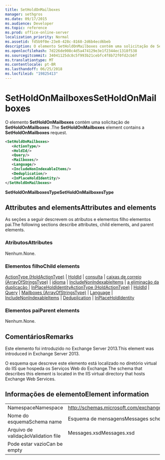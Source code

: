 ```yaml
---
title: SetHoldOnMailboxes
manager: sethgros
ms.date: 09/17/2015
ms.audience: Developer
ms.topic: reference
ms.prod: office-online-server
localization_priority: Normal
ms.assetid: fd5b9f0e-23e8-428c-8168-2d6b4ecd6beb
description: O elemento SetHoldOnMailboxes contém uma solicitação de SetHoldOnMailboxes.
ms.openlocfilehash: 7d226de908c4d5a474129e3e1f2344ec1318f538
ms.sourcegitcommit: 34041125dc8c5f993b21cebfc4f8b72f0fd2cb6f
ms.translationtype: MT
ms.contentlocale: pt-BR
ms.lasthandoff: 06/25/2018
ms.locfileid: "19825413"
---
```

# <a name="setholdonmailboxes"></a><span data-ttu-id="390d5-103">SetHoldOnMailboxes</span><span class="sxs-lookup"><span data-stu-id="390d5-103">SetHoldOnMailboxes</span></span>

<span data-ttu-id="390d5-104">O elemento **SetHoldOnMailboxes** contém uma solicitação de **SetHoldOnMailboxes** .</span><span class="sxs-lookup"><span data-stu-id="390d5-104">The **SetHoldOnMailboxes** element contains a **SetHoldOnMailboxes** request.</span></span> 
  
```XML
<SetHoldOnMailboxes>
   <ActionType/>
   <HoldId/>
   <Query/>
   <Mailboxes/>
   <Language/>
   <IncludeNonIndexableItems/>
   <Deduplication/>
   <InPlaceHoldIdentity/>
</SetHoldOnMailboxes>
```

 <span data-ttu-id="390d5-105">**SetHoldOnMailboxesType**</span><span class="sxs-lookup"><span data-stu-id="390d5-105">**SetHoldOnMailboxesType**</span></span>
## <a name="attributes-and-elements"></a><span data-ttu-id="390d5-106">Attributes and elements</span><span class="sxs-lookup"><span data-stu-id="390d5-106">Attributes and elements</span></span>

<span data-ttu-id="390d5-107">As seções a seguir descrevem os atributos e elementos filho elementos pai.</span><span class="sxs-lookup"><span data-stu-id="390d5-107">The following sections describe attributes, child elements, and parent elements.</span></span>
  
### <a name="attributes"></a><span data-ttu-id="390d5-108">Atributos</span><span class="sxs-lookup"><span data-stu-id="390d5-108">Attributes</span></span>

<span data-ttu-id="390d5-109">Nenhum.</span><span class="sxs-lookup"><span data-stu-id="390d5-109">None.</span></span>
  
### <a name="child-elements"></a><span data-ttu-id="390d5-110">Elementos filho</span><span class="sxs-lookup"><span data-stu-id="390d5-110">Child elements</span></span>

<span data-ttu-id="390d5-111">[ActionType (HoldActionType)](actiontype-holdactiontype.md) | [HoldId](holdid.md) | [consulta](query.md) | [caixas de correio (ArrayOfStringsType)](mailboxes-arrayofstringstype.md) | [idioma](language.md) | [IncludeNonIndexableItems](includenonindexableitems.md) | [a eliminação da duplicação ](deduplication.md)  |  [InPlaceHoldIdentity](inplaceholdidentity.md)</span><span class="sxs-lookup"><span data-stu-id="390d5-111">[ActionType (HoldActionType)](actiontype-holdactiontype.md) | [HoldId](holdid.md) | [Query](query.md) | [Mailboxes (ArrayOfStringsType)](mailboxes-arrayofstringstype.md) | [Language](language.md) | [IncludeNonIndexableItems](includenonindexableitems.md) | [Deduplication](deduplication.md) | [InPlaceHoldIdentity](inplaceholdidentity.md)</span></span>
  
### <a name="parent-elements"></a><span data-ttu-id="390d5-112">Elementos pai</span><span class="sxs-lookup"><span data-stu-id="390d5-112">Parent elements</span></span>

<span data-ttu-id="390d5-113">Nenhum.</span><span class="sxs-lookup"><span data-stu-id="390d5-113">None.</span></span>
  
## <a name="remarks"></a><span data-ttu-id="390d5-114">Comentários</span><span class="sxs-lookup"><span data-stu-id="390d5-114">Remarks</span></span>

<span data-ttu-id="390d5-115">Este elemento foi introduzido no Exchange Server 2013.</span><span class="sxs-lookup"><span data-stu-id="390d5-115">This element was introduced in Exchange Server 2013.</span></span>
  
<span data-ttu-id="390d5-116">O esquema que descreve este elemento está localizado no diretório virtual do IIS que hospeda os Serviços Web do Exchange.</span><span class="sxs-lookup"><span data-stu-id="390d5-116">The schema that describes this element is located in the IIS virtual directory that hosts Exchange Web Services.</span></span>
  
## <a name="element-information"></a><span data-ttu-id="390d5-117">Informações de elemento</span><span class="sxs-lookup"><span data-stu-id="390d5-117">Element information</span></span>

|||
|:-----|:-----|
|<span data-ttu-id="390d5-118">Namespace</span><span class="sxs-lookup"><span data-stu-id="390d5-118">Namespace</span></span>  <br/> |http://schemas.microsoft.com/exchange/services/2006/messages  <br/> |
|<span data-ttu-id="390d5-119">Nome do esquema</span><span class="sxs-lookup"><span data-stu-id="390d5-119">Schema name</span></span>  <br/> |<span data-ttu-id="390d5-120">Esquema de mensagens</span><span class="sxs-lookup"><span data-stu-id="390d5-120">Messages schema</span></span>  <br/> |
|<span data-ttu-id="390d5-121">Arquivo de validação</span><span class="sxs-lookup"><span data-stu-id="390d5-121">Validation file</span></span>  <br/> |<span data-ttu-id="390d5-122">Messages.xsd</span><span class="sxs-lookup"><span data-stu-id="390d5-122">Messages.xsd</span></span>  <br/> |
|<span data-ttu-id="390d5-123">Pode estar vazio</span><span class="sxs-lookup"><span data-stu-id="390d5-123">Can be empty</span></span>  <br/> ||
   

